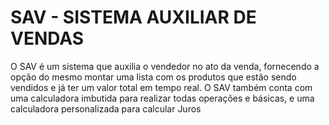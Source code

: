 # SAV - SISTEMA AUXILIAR DE VENDAS
O SAV é um sistema que auxilia o vendedor no ato da venda, fornecendo a opção do mesmo montar uma lista com os produtos que estão sendo vendidos e já ter um valor total em tempo real.
O SAV também conta com uma calculadora imbutida para realizar todas operações e básicas, e uma calculadora personalizada para calcular Juros
